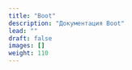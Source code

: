 ```yaml
---
title: "Boot"
description: "Документация Boot"
lead: ""
draft: false
images: []
weight: 110
---
```

